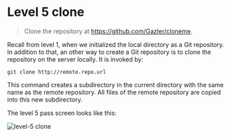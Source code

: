
# Level 5 clone

> Clone the repository at https://github.com/Gazler/cloneme.

Recall from level 1, when we initialized the local directory as a Git repository. In addition to that, an other way to create a Git repository is to clone the repository on the server locally. It is invoked by:

```shell
git clone http://remote.repo.url
```

This command creates a subdirectory in the current directory with the same name as the remote repository. All files of the remote repository are copied into this new subdirectory.

The level 5 pass screen looks like this:

![level-5 clone](images/level-5-clone.png)
